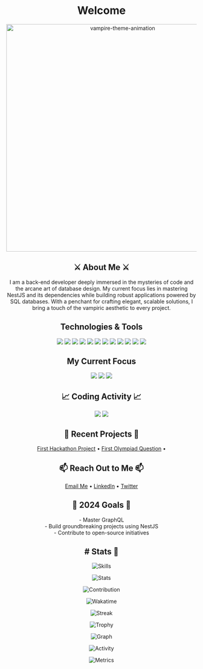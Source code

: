 <h1 align="center">Welcome</h1>

<p align="center">
  <img src="https://media.giphy.com/media/l0MYGBEY1xGx3K7e0/giphy.gif" alt="vampire-theme-animation" width="600" />
</p>

<h2 align="center">⚔️ About Me ⚔️</h2>
<p align="center">
  I am a back-end developer deeply immersed in the mysteries of code and the arcane art of database design. My current focus lies in mastering NestJS and its dependencies while building robust applications powered by SQL databases. With a penchant for crafting elegant, scalable solutions, I bring a touch of the vampiric aesthetic to every project.
</p>

<h2 align="center">Technologies & Tools</h2>
<div align="center">
  <img src="https://img.shields.io/badge/-HTML-090909?style=for-the-badge&logo=HTML5&logoColor=E34F26">
  <img src="https://img.shields.io/badge/-CSS-090909?style=for-the-badge&logo=CSS3&logoColor=1572B6">
  <img src="https://img.shields.io/badge/-JavaScript-090909?style=for-the-badge&logo=javascript&logoColor=F7DF1E">
  <img src="https://img.shields.io/badge/-TypeScript-090909?style=for-the-badge&logo=typescript&logoColor=white">
  <img src="https://img.shields.io/badge/-React-090909?style=for-the-badge&logo=react&logoColor=61DAFB">
  <img src="https://img.shields.io/badge/-Next.js-090909?style=for-the-badge&logo=next.js&logoColor=white">
  <img src="https://img.shields.io/badge/-Redux-090909?style=for-the-badge&logo=redux&logoColor=764ABC">
  <img src="https://img.shields.io/badge/-Solidity-090909?style=for-the-badge&logo=solidity&logoColor=white">
  <img src="https://img.shields.io/badge/-NestJS-090909?style=for-the-badge&logo=nestjs&logoColor=E0234E">
  <img src="https://img.shields.io/badge/-SQL-090909?style=for-the-badge&logo=postgresql&logoColor=white">
  <img src="https://img.shields.io/badge/-Git-090909?style=for-the-badge&logo=git&logoColor=F05032">
  <img src="https://img.shields.io/badge/-GitHub-090909?style=for-the-badge&logo=github&logoColor=white">
</div>

<h2 align="center">My Current Focus</h2>
<p align="center">
  <img src="https://img.shields.io/badge/-GraphQL-090909?style=for-the-badge&logo=graphql&logoColor=e10098">
  <img src="https://img.shields.io/badge/-Node.js-090909?style=for-the-badge&logo=node.js&logoColor=green">
  <img src="https://img.shields.io/badge/-Docker-090909?style=for-the-badge&logo=docker&logoColor=white">
</p>

<h2 align="center">📈 Coding Activity 📈</h2>
<p align="center">
  <img src="https://github-readme-streak-stats.herokuapp.com/?user=sixsixsooo&theme=dark&hide_border=true">
  <img src="https://activity-graph.herokuapp.com/graph?username=sixsixsooo&theme=react-dark">
</p>

<h2 align="center">🌌 Recent Projects 🌌</h2>
<p align="center">
  <a href="https://github.com/lostdd/educonnect-frontend">First Hackathon Project</a> • 
  <a href="https://github.com/sixsixsooo/Olympic">First Olympiad Question</a> • 
</p>

<h2 align="center">📫 Reach Out to Me 📫</h2>
<p align="center">
  <a href="mailto:your-email@example.com">Email Me</a> • 
  <a href="https://www.linkedin.com/in/your-linkedin">LinkedIn</a> • 
  <a href="https://twitter.com/your-twitter">Twitter</a>
</p>

<h2 align="center">🎯 2024 Goals 🎯</h2>
<p align="center">
  - Master GraphQL<br>
  - Build groundbreaking projects using NestJS<br>
  - Contribute to open-source initiatives<br>
</p>

<h2 align="center"># Stats 🚀</h2>

<div align="center">

![Skills](https://github-readme-stats.vercel.app/api/top-langs/?username=sixsixsooo&langs_count=10&hide_border=true&layout=compact&theme=dracula)

![Stats](https://github-readme-stats.vercel.app/api?username=sixsixsooo&count_private=true&include_all_commits=true&show_icons=true&hide_border=true&theme=dracula)

![Contribution](https://github-contributor-stats.vercel.app/api?username=sixsixsooo&combine_all_yearly_contributions=true&hide_contributor_rank=true&limit=10&hide_border=true&theme=dracula)

![Wakatime](https://github-readme-stats.vercel.app/api/wakatime?username=sixsixsooo&layout=compact&hide_border=true&theme=dracula)

![Streak](https://streak-stats.demolab.com/?user=sixsixsooo&hide_border=true&theme=dracula)

![Trophy](https://github-profile-trophy.vercel.app/?username=sixsixsooo&theme=dracula&column=5&no-frame=true)

![Graph](https://stats.hyochan.dev/api/github-stats?login=sixsixsooo)

![Activity](https://github-readme-activity-graph.vercel.app/graph?username=sixsixsooo&area=true&hide_border=true&theme=dracula)

![Metrics](https://metrics.lecoq.io/sixsixsooo)

</div>
